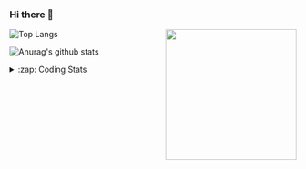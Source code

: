 ### Hi there 👋

<!--
**tao8687/tao8687** is a ✨ _special_ ✨ repository because its `README.md` (this file) appears on your GitHub profile.

Here are some ideas to get you started:

- 🔭 I’m currently working on ...
- 🌱 I’m currently learning ...
- 👯 I’m looking to collaborate on ...
- 🤔 I’m looking for help with ...
- 💬 Ask me about ...
- 📫 How to reach me: ...
- 😄 Pronouns: ...
- ⚡ Fun fact: ...
-->

<img align='right' src="https://media.giphy.com/media/M9gbBd9nbDrOTu1Mqx/giphy.gif" width="230">

![Top Langs](https://github-readme-stats.vercel.app/api/top-langs/?username=tao8687&layout=compact&title_color=23238E&text_color=A67D3D)

![Anurag's github stats](https://github-readme-stats.vercel.app/api?username=tao8687&show_icons=true&&text_color=A67D3D&title_color=23238E&show_icons=false&count_private=true&hide=stars)

<details>
  <summary>:zap: Coding Stats</summary>
  <b>
<!--START_SECTION:waka-->
```text
Week: 30 January, 2021 - 06 February, 2021

C          2 hrs 32 mins   ██████████▓░░░░░░░░░░░░░░   42.26 % 
Makefile   1 hr 30 mins    ██████▒░░░░░░░░░░░░░░░░░░   25.02 % 
CUDA       1 hr 9 mins     ████▓░░░░░░░░░░░░░░░░░░░░   19.27 % 
C++        13 mins         █░░░░░░░░░░░░░░░░░░░░░░░░   03.71 % 
Markdown   12 mins         █░░░░░░░░░░░░░░░░░░░░░░░░   03.45 % 
```
<!--END_SECTION:waka-->
</details>
